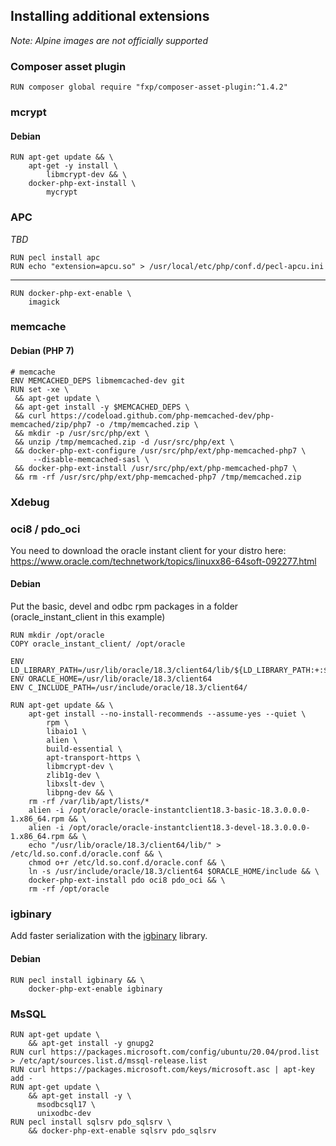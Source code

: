## Installing additional extensions

*Note: Alpine images are not officially supported*

### Composer asset plugin

    RUN composer global require "fxp/composer-asset-plugin:^1.4.2"

### mcrypt

#### Debian

```
RUN apt-get update && \
    apt-get -y install \
        libmcrypt-dev && \
    docker-php-ext-install \
        mycrypt        
```


### APC

*TBD*

    RUN pecl install apc
    RUN echo "extension=apcu.so" > /usr/local/etc/php/conf.d/pecl-apcu.ini

---

    RUN docker-php-ext-enable \
        imagick

### memcache

#### Debian (PHP 7)     
     
    # memcache
    ENV MEMCACHED_DEPS libmemcached-dev git
    RUN set -xe \
     && apt-get update \
     && apt-get install -y $MEMCACHED_DEPS \
     && curl https://codeload.github.com/php-memcached-dev/php-memcached/zip/php7 -o /tmp/memcached.zip \
     && mkdir -p /usr/src/php/ext \
     && unzip /tmp/memcached.zip -d /usr/src/php/ext \
     && docker-php-ext-configure /usr/src/php/ext/php-memcached-php7 \
         --disable-memcached-sasl \
     && docker-php-ext-install /usr/src/php/ext/php-memcached-php7 \
     && rm -rf /usr/src/php/ext/php-memcached-php7 /tmp/memcached.zip
     
### Xdebug
   
        
### oci8 / pdo_oci
You need to download the oracle instant client for your distro here: https://www.oracle.com/technetwork/topics/linuxx86-64soft-092277.html

#### Debian
Put the basic, devel and odbc rpm packages in a folder (oracle_instant_client in this example)

    RUN mkdir /opt/oracle
    COPY oracle_instant_client/ /opt/oracle

    ENV LD_LIBRARY_PATH=/usr/lib/oracle/18.3/client64/lib/${LD_LIBRARY_PATH:+:$LD_LIBRARY_PATH}
    ENV ORACLE_HOME=/usr/lib/oracle/18.3/client64
    ENV C_INCLUDE_PATH=/usr/include/oracle/18.3/client64/
    
    RUN apt-get update && \
        apt-get install --no-install-recommends --assume-yes --quiet \
            rpm \
            libaio1 \
            alien \
            build-essential \
            apt-transport-https \
            libmcrypt-dev \
            zlib1g-dev \
            libxslt-dev \
            libpng-dev && \
        rm -rf /var/lib/apt/lists/*
        alien -i /opt/oracle/oracle-instantclient18.3-basic-18.3.0.0.0-1.x86_64.rpm && \
        alien -i /opt/oracle/oracle-instantclient18.3-devel-18.3.0.0.0-1.x86_64.rpm && \
        echo "/usr/lib/oracle/18.3/client64/lib/" > /etc/ld.so.conf.d/oracle.conf && \
        chmod o+r /etc/ld.so.conf.d/oracle.conf && \
        ln -s /usr/include/oracle/18.3/client64 $ORACLE_HOME/include && \
        docker-php-ext-install pdo oci8 pdo_oci && \
        rm -rf /opt/oracle


### igbinary
Add faster serialization with the [igbinary](https://github.com/igbinary/igbinary) library.

#### Debian

    RUN pecl install igbinary && \
        docker-php-ext-enable igbinary


### MsSQL

    RUN apt-get update \
        && apt-get install -y gnupg2
    RUN curl https://packages.microsoft.com/config/ubuntu/20.04/prod.list > /etc/apt/sources.list.d/mssql-release.list
    RUN curl https://packages.microsoft.com/keys/microsoft.asc | apt-key add -
    RUN apt-get update \
        && apt-get install -y \
          msodbcsql17 \
          unixodbc-dev
    RUN pecl install sqlsrv pdo_sqlsrv \
        && docker-php-ext-enable sqlsrv pdo_sqlsrv
